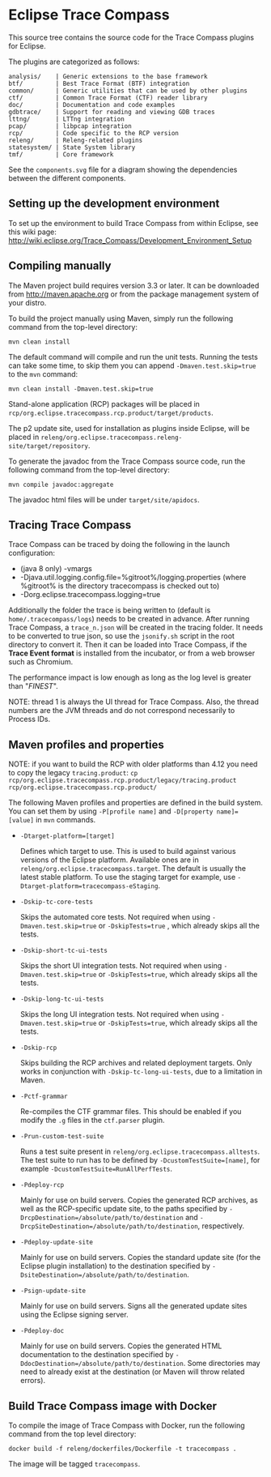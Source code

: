 Eclipse Trace Compass
=====================

This source tree contains the source code for the Trace Compass plugins for
Eclipse.

The plugins are categorized as follows:

    analysis/    | Generic extensions to the base framework
    btf/         | Best Trace Format (BTF) integration
    common/      | Generic utilities that can be used by other plugins
    ctf/         | Common Trace Format (CTF) reader library
    doc/         | Documentation and code examples
    gdbtrace/    | Support for reading and viewing GDB traces
    lttng/       | LTTng integration
    pcap/        | libpcap integration
    rcp/         | Code specific to the RCP version
    releng/      | Releng-related plugins
    statesystem/ | State System library
    tmf/         | Core framework

See the `components.svg` file for a diagram showing the dependencies between the
different components.

Setting up the development environment
--------------------------------------

To set up the environment to build Trace Compass from within Eclipse, see this
wiki page:
<http://wiki.eclipse.org/Trace_Compass/Development_Environment_Setup>

Compiling manually
------------------

The Maven project build requires version 3.3 or later. It can be downloaded from
<http://maven.apache.org> or from the package management system of your distro.

To build the project manually using Maven, simply run the following command from
the top-level directory:

    mvn clean install

The default command will compile and run the unit tests. Running the tests can
take some time, to skip them you can append `-Dmaven.test.skip=true` to the
`mvn` command:

    mvn clean install -Dmaven.test.skip=true

Stand-alone application (RCP) packages will be placed in
`rcp/org.eclipse.tracecompass.rcp.product/target/products`.

The p2 update site, used for installation as plugins inside Eclipse, will be
placed in `releng/org.eclipse.tracecompass.releng-site/target/repository`.

To generate the javadoc from the Trace Compass source code, run the following
command from the top-level directory:

    mvn compile javadoc:aggregate

The javadoc html files will be under `target/site/apidocs`.

Tracing Trace Compass
---------------------

Trace Compass can be traced by doing the following in the launch configuration:

* (java 8 only) -vmargs
* -Djava.util.logging.config.file=%gitroot%/logging.properties (where %gitroot% is the directory tracecompass is checked out to)
* -Dorg.eclipse.tracecompass.logging=true

Additionally the folder the trace is being written to (default is `home/.tracecompass/logs`) needs to be created in advance. After running Trace Compass, a `trace_n.json` will be created in the tracing folder. It needs to be converted to true json, so use the `jsonify.sh` script in the root directory to convert it. Then it can be loaded into Trace Compass, if the **Trace Event format** is installed from the incubator, or from a web browser such as Chromium.

The performance impact is low enough as long as the log level is greater than "*FINEST*".

NOTE: thread 1 is always the UI thread for Trace Compass. Also, the thread numbers are the JVM threads and do not correspond necessarily to Process IDs.

Maven profiles and properties
-----------------------------

NOTE: if you want to build the RCP with older platforms than 4.12 you need to
copy the legacy `tracing.product`:
`cp rcp/org.eclipse.tracecompass.rcp.product/legacy/tracing.product rcp/org.eclipse.tracecompass.rcp.product/`

The following Maven profiles and properties are defined in
the build system. You can set them by using `-P[profile name]` and
`-D[property name]=[value]` in `mvn` commands.

* `-Dtarget-platform=[target]`

  Defines which target to use. This is used to build against various versions of
  the Eclipse platform. Available ones are in
  `releng/org.eclipse.tracecompass.target`. The default is usually the latest
  stable platform. To use the staging target for example, use
  `-Dtarget-platform=tracecompass-eStaging`.

* `-Dskip-tc-core-tests`

  Skips the automated core tests. Not required when using
  `-Dmaven.test.skip=true` or `-DskipTests=true` , which already skips
  all the tests.

* `-Dskip-short-tc-ui-tests`

  Skips the short UI integration tests. Not required when using
  `-Dmaven.test.skip=true` or `-DskipTests=true`, which already skips
  all the tests.

* `-Dskip-long-tc-ui-tests`

  Skips the long UI integration tests. Not required when using
  `-Dmaven.test.skip=true` or `-DskipTests=true`, which already skips
  all the tests.

* `-Dskip-rcp`

  Skips building the RCP archives and related deployment targets. Only works in
  conjunction with `-Dskip-tc-long-ui-tests`, due to a limitation in Maven.

* `-Pctf-grammar`

  Re-compiles the CTF grammar files. This should be enabled if you modify the
  `.g` files in the `ctf.parser` plugin.

* `-Prun-custom-test-suite`

  Runs a test suite present in `releng/org.eclipse.tracecompass.alltests`. The
  test suite to run has to be defined by `-DcustomTestSuite=[name]`, for example
  `-DcustomTestSuite=RunAllPerfTests`.

* `-Pdeploy-rcp`

  Mainly for use on build servers. Copies the generated RCP archives, as well as
  the RCP-specific update site, to the paths specified by
  `-DrcpDestination=/absolute/path/to/destination` and
  `-DrcpSiteDestination=/absolute/path/to/destination`, respectively.

* `-Pdeploy-update-site`

  Mainly for use on build servers. Copies the standard update site (for the
  Eclipse plugin installation) to the destination specified by
  `-DsiteDestination=/absolute/path/to/destination`.

* `-Psign-update-site`

  Mainly for use on build servers. Signs all the generated update sites using
  the Eclipse signing server.

* `-Pdeploy-doc`

  Mainly for use on build servers. Copies the generated HTML documentation to
  the destination specified by `-DdocDestination=/absolute/path/to/destination`.
  Some directories may need to already exist at the destination (or Maven will
  throw related errors).

Build Trace Compass image with Docker
-------------------------------------

To compile the image of Trace Compass with Docker, run the following command from the top level directory:

    docker build -f releng/dockerfiles/Dockerfile -t tracecompass .

The image will be tagged `tracecompass`.
